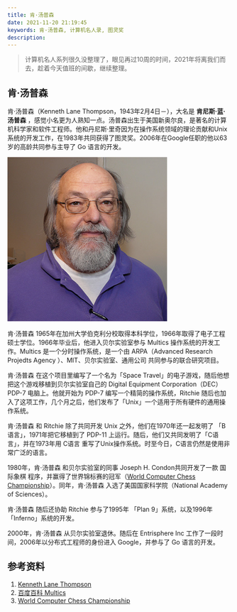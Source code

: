 ```yaml
---
title: 肯·汤普森
date: 2021-11-20 21:19:45
keywords: 肯·汤普森, 计算机名人录, 图灵奖
description: 
---
```


> 计算机名人系列很久没整理了，眼见再过10周的时间，2021年将离我们而去，趁着今天值班的间歇，继续整理。

## 肯·汤普森

肯·汤普森（Kenneth Lane Thompson，1943年2月4日－），大名是 **肯尼斯·蓝·汤普森** ，感觉小名更为人熟知一点。汤普森出生于美国新奥尔良，是著名的计算机科学家和软件工程师。他和丹尼斯·里奇因为在操作系统领域的理论贡献和Unix系统的开发工作，在1983年共同获得了图灵奖。2006年在Google任职的他以63岁的高龄共同参与主导了 Go 语言的开发。

![img](20211122-ken-thompson/thompson09.jpg)

肯·汤普森 1965年在加州大学伯克利分校取得本科学位，1966年取得了电子工程硕士学位。1966年毕业后，他进入贝尔实验室参与 Multics 操作系统的开发工作。Multics 是一个分时操作系统，是一个由 ARPA（Advanced Research Projedts Agency ）、MIT、贝尔实验室、通用公司 共同参与的联合研究项目。

肯·汤普森 在这个项目里编写了一个名为「Space Travel」的电子游戏，随后他想把这个游戏移植到贝尔实验室自己的 Digital Equipment Corporation（DEC）PDP-7 电脑上。他就开始为 PDP-7 编写一个精简的操作系统，Ritchie 随后也加入了这项工作，几个月之后，他们发布了「Unix」一个适用于所有硬件的通用操作系统。

肯·汤普森 和 Ritchie 除了共同开发 Unix 之外，他们在1970年还一起发明了 「B语言」，1971年把它移植到了 PDP-11 上运行。随后，他们又共同发明了「C语言」，并在1973年用 C语言 重写了Unix操作系统。时至今日，C语言仍然是使用非常广泛的语言。

1980年，肯·汤普森 和贝尔实验室的同事 Joseph H. Condon共同开发了一款 国际象棋 程序，并赢得了世界锦标赛的冠军（[World Computer Chess Championship](https://www.chessprogramming.org/World_Computer_Chess_Championship)）。同年，肯·汤普森 入选了美国国家科学院（National Academy of Sciences）。

肯·汤普森 随后还协助 Ritchie 参与了1995年 「Plan 9」系统，以及1996年「Inferno」系统的开发。

2000年，肯·汤普森 从贝尔实验室退休。随后在 Entrisphere Inc 工作了一段时间，2006年以分布式工程师的身份进入 Google，并参与了 Go 语言的开发。



## 参考资料

1. [Kenneth Lane Thompson](https://www.britannica.com/biography/Kenneth-Lane-Thompson)
2. [百度百科 Multics](https://baike.baidu.com/item/multics/10409946?fr=aladdin)
3. [World Computer Chess Championship](https://www.chessprogramming.org/World_Computer_Chess_Championship)

